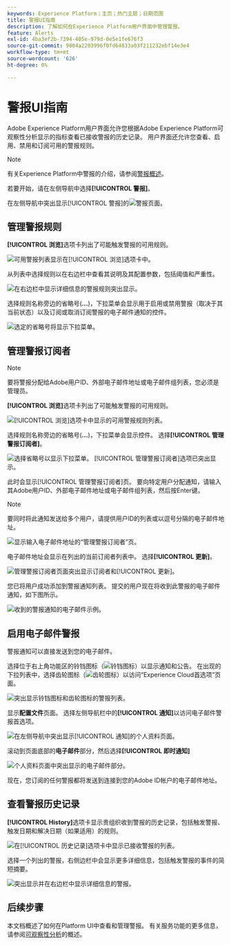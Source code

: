 ```yaml
---
keywords: Experience Platform；主页；热门主题；日期范围
title: 警报UI指南
description: 了解如何在Experience Platform用户界面中管理警报。
feature: Alerts
exl-id: 4ba3ef2b-7394-405e-979d-0e5e1fe676f3
source-git-commit: 9004a2203996f0fd64833a03f211232ebf14e3e4
workflow-type: tm+mt
source-wordcount: '626'
ht-degree: 0%

---
```


# 警报UI指南

Adobe Experience Platform用户界面允许您根据Adobe Experience Platform可观察性分析显示的指标查看已接收警报的历史记录。 用户界面还允许您查看、启用、禁用和订阅可用的警报规则。

>[!NOTE]
>
>有关Experience Platform中警报的介绍，请参阅[警报概述](./overview.md)。

若要开始，请在左侧导航中选择&#x200B;**[!UICONTROL 警报]**。

在左侧导航中突出显示[!UICONTROL 警报]的![警报页面。](../images/alerts/ui/workspace.png)

## 管理警报规则

**[!UICONTROL 浏览]**&#x200B;选项卡列出了可能触发警报的可用规则。

![可用警报列表显示在[!UICONTROL 浏览]选项卡中。](../images/alerts/ui/rules.png)

从列表中选择规则以在右边栏中查看其说明及其配置参数，包括阈值和严重性。

![在右边栏中显示详细信息的警报规则突出显示。](../images/alerts/ui/rule-details.png)

选择规则名称旁边的省略号(**...**)，下拉菜单会显示用于启用或禁用警报（取决于其当前状态）以及订阅或取消订阅警报的电子邮件通知的控件。

![选定的省略号将显示下拉菜单。](../images/alerts/ui/disable-subscribe.png)

## 管理警报订阅者

>[!NOTE]
>
> 要将警报分配给Adobe用户ID、外部电子邮件地址或电子邮件组列表，您必须是管理员。

**[!UICONTROL 浏览]**&#x200B;选项卡列出了可能触发警报的可用规则。

![[!UICONTROL 浏览]选项卡中显示的可用警报规则列表。](../images/alerts/ui/rules.png)

选择规则名称旁边的省略号(**...**)，下拉菜单会显示控件。 选择&#x200B;**[!UICONTROL 管理警报订阅者]**。

![选择省略号以显示下拉菜单。 [!UICONTROL 管理警报订阅者]选项已突出显示。](../images/alerts/ui/manage-alert-subscribers.png)

此时会显示[!UICONTROL 管理警报订阅者]页。 要向特定用户分配通知，请输入其Adobe用户ID、外部电子邮件地址或电子邮件组列表，然后按Enter键。

>[!NOTE]
>
>要同时将此通知发送给多个用户，请提供用户ID的列表或以逗号分隔的电子邮件地址。

![显示输入电子邮件地址的“管理警报订阅者”页。](../images/alerts/ui/manage-alert-add-email.png)

电子邮件地址会显示在列出的当前订阅者列表中。 选择&#x200B;**[!UICONTROL 更新]**。

![管理警报订阅者页面突出显示订阅者和[!UICONTROL 更新]。](../images/alerts/ui/manage-alert-subscribers-added-email.png)

您已将用户成功添加到警报通知列表。 提交的用户现在将收到此警报的电子邮件通知，如下图所示。

![收到的警报通知的电子邮件示例。](../images/alerts/ui/manage-alert-subscribers-email.png)

## 启用电子邮件警报

警报通知可以直接发送到您的电子邮件。

选择位于右上角功能区的铃铛图标（![铃铛图标](/help/images/icons/bell.png)）以显示通知和公告。 在出现的下拉列表中，选择齿轮图标（![齿轮图标](/help/images/icons/settings.png)）以访问“Experience Cloud首选项”页面。

![突出显示铃铛图标和齿轮图标的警报列表。](../images/alerts/ui/edit-preferences.png)

显示&#x200B;**配置文件**&#x200B;页面。 选择左侧导航栏中的&#x200B;**[!UICONTROL 通知]**&#x200B;以访问电子邮件警报首选项。

![在左侧导航中突出显示[!UICONTROL 通知]的个人资料页面。](../images/alerts/ui/profile.png)

滚动到页面底部的&#x200B;**电子邮件**&#x200B;部分，然后选择&#x200B;**[!UICONTROL 即时通知]**

![个人资料页面中突出显示的电子邮件部分。](../images/alerts/ui/notifications.png)

现在，您订阅的任何警报都将发送到连接到您的Adobe ID帐户的电子邮件地址。

## 查看警报历史记录

**[!UICONTROL History]**&#x200B;选项卡显示贵组织收到警报的历史记录，包括触发警报、触发日期和解决日期（如果适用）的规则。

![在[!UICONTROL 历史记录]选项卡中显示已接收警报的列表。](../images/alerts/ui/history.png)

选择一个列出的警报，右侧边栏中会显示更多详细信息，包括触发警报的事件的简短摘要。

![突出显示并在右边栏中显示详细信息的警报。](../images/alerts/ui/history-details.png)

## 后续步骤

本文档概述了如何在Platform UI中查看和管理警报。 有关服务功能的更多信息，请参阅[可观察性分析](../home.md)的概述。
